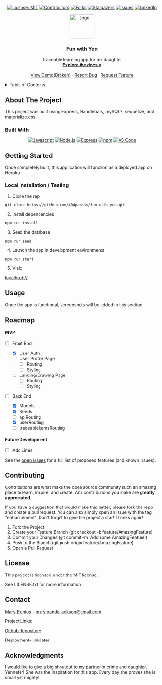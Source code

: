 <div align="center">

  <!-- Add badges using the following format: -->
  <!-- ![Name](urlToShieldHere)(urlToGithubHere) -->

[![License: MIT](https://img.shields.io/badge/License-MIT-yellow.svg)](https://opensource.org/licenses/MIT)
[![Contributors](https://img.shields.io/github/contributors/404pandas/fun_with_yen.svg?style=plastic&logo=appveyor)](https://github.com/404pandas/fun_with_yen/graphs/contributors)
[![Forks](https://img.shields.io/github/forks/404pandas/fun_with_yen.svg?style=plastic&logo=appveyor)](https://github.com/404pandas/fun_with_yen/network/members)
[![Stargazers](https://img.shields.io/github/stars/404pandas/fun_with_yen.svg?style=plastic&logo=appveyor)](https://github.com/404pandas/fun_with_yen/stargazers)
[![Issues](https://img.shields.io/github/issues/404pandas/fun_with_yen.svg?style=plastic&logo=appveyor)](https://github.com/404pandas/fun_with_yen/issues)
[![LinkedIn](https://img.shields.io/badge/-LinkedIn-black.svg?style=plastic&logo=appveyor&logo=linkedin&colorB=555)](https://linkedin.com/in/404pandas)

</div>

<!-- PROJECT LOGO -->

<div align="center">
  <a href="https://github.com/404pandas/fun_with_yen">
    <img src="./public/images/" alt="Logo" width="80" height="80">
  </a>

  <h3 align="center">Fun with Yen</h3>

  <p align="center">
    Traceable learning app for my daughter    <br />
    <a href="https://github.com/404pandas/fun_with_yen"><strong>Explore the docs »</strong></a>
    <br />
    <br />
    <a href="https://github.com/404pandas/fun_with_yen">View Demo(Broken)</a>
    ·
    <a href="https://github.com/404pandas/fun_with_yen/issues">Report Bug</a>
    ·
    <a href="https://github.com/404pandas/fun_with_yen/issues">Request Feature</a>

  </p>
</div>

<!-- TABLE OF CONTENTS -->
<details>
  <summary>Table of Contents</summary>
  <ol>
    <li>
      <a href="#about-the-project">About The Project</a>
      <ul>
        <li><a href="#built-with">Built With</a></li>
      </ul>
    </li>
    <li>
      <a href="#getting-started">Getting Started</a>
      <ul>
        <li><a href="#installation">Installation</a></li>
      </ul>
    </li>
    <li><a href="#usage">Usage</a></li>
    <li><a href="#roadmap">Roadmap</a></li>
    <li><a href="#contributing">Contributing</a></li>
    <li><a href="#license">License</a></li>
    <li><a href="#contact">Contact</a></li>
    <li><a href="#acknowledgments">Acknowledgments</a></li>
  </ol>
</details>

<!-- ABOUT THE PROJECT -->

## About The Project

<!-- Add screenshots using the following format: -->
<!-- ![Screenshot alt description](directPathOfScreenshots) -->

<!--  -->

This project was built using Express, Handlebars, mySQL2, sequelize, and materialize.css

### Built With

<div align="center">

<!-- TODO -->

[![Javascript](https://img.shields.io/badge/Language-JavaScript-ff0000?style=plastic&logo=JavaScript&logoWidth=10)](https://javascript.info/)
[![Node.js](https://img.shields.io/badge/Framework-Node.js-ff0000?style=plastic&logo=Node.js&logoWidth=10)](https://nodejs.org/en/)
[![Express](https://img.shields.io/badge/Framework-Express-80ff00?style=plastic&logo=Express&logoWidth=10)](https://expressjs.com/)
[![npm](https://img.shields.io/badge/Tools-npm-ff0000?style=plastic&logo=npm&logoWidth=10)](https://www.npmjs.com/)
[![VS Code](https://img.shields.io/badge/IDE-VSCode-ff0000?style=plastic&logo=VisualStudioCode&logoWidth=10)](https://code.visualstudio.com/docs)

</div>

<!-- GETTING STARTED -->

## Getting Started

Once completely built, this application will function as a deployed app on Heroku

### Local Installation / Testing

1. Clone the rep

```
git clone https://github.com/404pandas/fun_with_yen.git
```

2. Install dependencies

```
npm run install
```

3. Seed the database

```
npm run seed
```

4. Launch the app in development environments

```
npm run start
```

5. Visit:

[localhost://]()

<!-- USAGE EXAMPLES -->

## Usage

Once the app is functional, screenshots will be added in this section.

<!-- ROADMAP -->

## Roadmap

#### MVP

- [ ] Front End

  - [x] User Auth
  - [ ] User Profile Page
    - [ ] Routing
    - [ ] Styling
  - [ ] Landing/Drawing Page
    - [ ] Routing
    - [ ] Styling

- [ ] Back End
  - [x] Models
  - [x] Seeds
  - [ ] apiRouting
  - [x] userRouting
  - [ ] traceableItemsRouting

#### Future Development

- [ ] Add Lines

See the [open issues](https://github.com/404pandas/fun_with_yen/issues) for a full list of proposed features (and known issues).

<!-- CONTRIBUTING -->

## Contributing

Contributions are what make the open source community such an amazing place to learn, inspire, and create. Any contributions you make are **greatly appreciated**.

If you have a suggestion that would make this better, please fork the repo and create a pull request. You can also simply open an issue with the tag "enhancement".
Don't forget to give the project a star! Thanks again!

1. Fork the Project
2. Create your Feature Branch (git checkout -b feature/AmazingFeature)
3. Commit your Changes (git commit -m 'Add some AmazingFeature')
4. Push to the Branch (git push origin feature/AmazingFeature)
5. Open a Pull Request

<!-- LICENSE -->

## License

This project is licensed under the MIT license.

See LICENSE.txt for more information.

<!-- CONTACT -->

## Contact

[Mary Elenius](https://maryelenius.com/d20) - mary.panda.jackson@gmail.com

Project Links:

[Github Repository](https://github.com/404pandas/fun_with_yen)

[Deployment- link later]()

<!-- ACKNOWLEDGMENTS -->

## Acknowledgments

I would like to give a big shoutout to my partner in crime and daughter, Yennefer! She was the inspiration for this app. Every day she proves she is small yet mighty!
